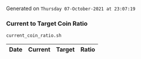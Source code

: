 Generated on `Thursday 07-October-2021 at 23:07:19`

### Current to Target Coin Ratio
`current_coin_ratio.sh`

Date|Current|Target|Ratio
---|---|---|---
